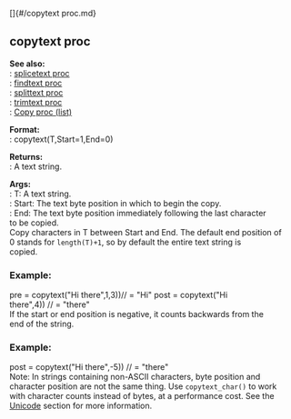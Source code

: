 []{#/copytext proc.md}    
## copytext proc    
**See also:**    
:   [splicetext proc](/proc/splicetext)    
:   [findtext proc](/proc/findtext)    
:   [splittext proc](/proc/splittext)    
:   [trimtext proc](/proc/trimtext)    
:   [Copy proc (list)](/list/proc/Copy)    
<!-- -->    
**Format:**    
:   copytext(T,Start=1,End=0)    
<!-- -->    
**Returns:**    
:   A text string.    
<!-- -->    
**Args:**    
:   T: A text string.    
:   Start: The text byte position in which to begin the copy.    
:   End: The text byte position immediately following the last character    
    to be copied.    
Copy characters in T between Start and End. The default end position of    
0 stands for `length(T)+1`, so by default the entire text string is    
copied.    
### Example:    
pre = copytext(\"Hi there\",1,3))// = \"Hi\" post = copytext(\"Hi    
there\",4)) // = \"there\"    
If the start or end position is negative, it counts backwards from the    
end of the string.    
### Example:    
post = copytext(\"Hi there\",-5)) // = \"there\"    
Note: In strings containing non-ASCII characters, byte position and    
character position are not the same thing. Use `copytext_char()` to work    
with character counts instead of bytes, at a performance cost. See the    
[Unicode](/%7Bnotes%7D/Unicode) section for more information.  